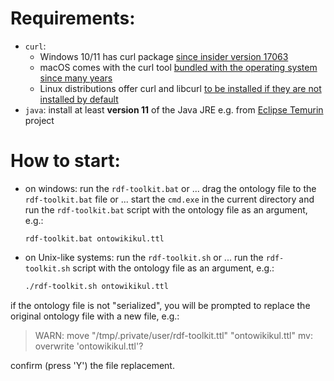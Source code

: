 # Requirements:
  - `curl`:
    * Windows 10/11 has curl package [since insider version 17063](https://curl.se/windows/microsoft.html)
    * macOS comes with the curl tool [bundled with the operating system since many years](https://everything.curl.dev/get/macos)
    * Linux distributions offer curl and libcurl [to be installed if they are not installed by default](https://everything.curl.dev/get/linux)
  - `java`: install at least **version 11** of the Java JRE e.g. from [Eclipse Temurin](https://adoptium.net/temurin/releases/) project

# How to start:
  - on windows: run the `rdf-toolkit.bat` or ...
    drag the ontology file to the `rdf-toolkit.bat` file or ...
    start the `cmd.exe` in the current directory and run the `rdf-toolkit.bat` script with the ontology file as an argument, e.g.:
    ```
    rdf-toolkit.bat ontowikikul.ttl
    ```
  - on Unix-like systems: run the `rdf-toolkit.sh` or ...
    run the `rdf-toolkit.sh` script with the ontology file as an argument, e.g.:
    ```bash
    ./rdf-toolkit.sh ontowikikul.ttl
    ```

  if the ontology file is not "serialized", you will be prompted to replace the original ontology file with a new file, e.g.:
  > WARN: move "/tmp/.private/user/rdf-toolkit.ttl" "ontowikikul.ttl"
  > mv: overwrite 'ontowikikul.ttl'?

  confirm (press 'Y') the file replacement.
